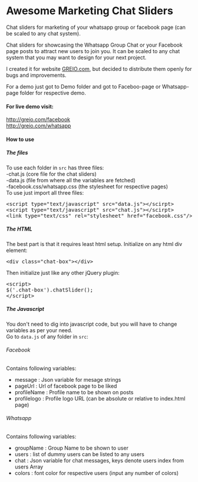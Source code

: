 <h1>Awesome Marketing Chat Sliders</h1>
<p>Chat sliders for marketing of your whatsapp group or facebook page (can be scaled to any chat system).</p>
<p>
Chat sliders for showcasing the Whatsapp Group Chat or your Facebook page posts to attract new users to join you. It can be scaled to any chat system that you may want to design for your next project.
</p>
<p>I created it for website <a href="http://greio.com">GREIO.com</a>, but decided to distribute them openly for bugs and improvements.</p>
<p>For a demo just got to Demo folder and got to Faceboo-page or Whatsapp-page folder for respective demo.</p>
<h4>For live demo visit:</h4>
<a href="http://greio.com/facebook">http://greio.com/facebook</a><br>
<a href="http://greio.com/whatsapp">http://greio.com/whatsapp</a><br>
</p>
<h4>How to use</h4>
<h5>The files</h5>
To use each folder in <code>src</code> has three files:<br>
-chat.js (core file for the chat sliders)<br>
-data.js (file from where all the variables are fetched)<br>
-facebook.css/whatsapp.css (the stylesheet for respective pages)
<br>
To use just import all three files:
<pre>
&lt;script type="text/javascript" src="data.js"&gt;&lt;/scirpt&gt;
&lt;script type="text/javascript" src="chat.js"&gt;&lt;/scirpt&gt;
&lt;link type="text/css" rel="stylesheet" href="facebook.css"/&gt;
</pre>
<h5>The HTML</h5>
The best part is that it requires least html setup.
Initialize on any html div element:
<pre>
&lt;div class="chat-box">&lt;/div>
</pre>
Then initialize just like any other jQuery plugin:
<pre>
&lt;script>
$('.chat-box').chatSlider();
&lt;/script>
</pre>
<h5>The Javascript</h5>
You don't need to dig into javascript code, but you will have to change variables as per your need.<br>
Go to <code>data.js</code> of any folder in <code>src</code>:
<h6>Facebook</h6>
Contains following variables:
<ul>
<li>message : Json variable for mesage strings</li>
<li>pageUrl : Url of facebook page to be liked</li>
<li>profileName : Profile name to be shown on posts</li>
<li>profilelogo : Profile logo URL (can be absolute or relative to index.html page)</li>
</ul>
<h6>Whatsapp</h6>
Contains following variables:
<ul>
<li>groupName : Group Name to be shown to user</li>
<li>users : list of dummy users can be listed to any users</li>
<li>chat : Json variable for chat messages, keys denote users index from users Array</li>
<li>colors : font color for respective users (input any number of colors)</li>
</ul>
